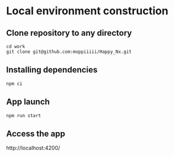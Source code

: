 # Local environment construction
## Clone repository to any directory
```
cd work
git clone git@github.com:moppiiiii/Happy_Nx.git
```

## Installing dependencies
```
npm ci
```

## App launch
```
npm run start
```

## Access the app
http://localhost:4200/
